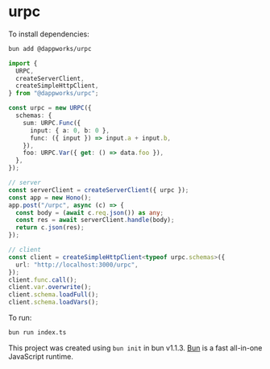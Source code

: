 # urpc

To install dependencies:

```bash
bun add @dappworks/urpc
```

```ts
import {
  URPC,
  createServerClient,
  createSimpleHttpClient,
} from "@dappworks/urpc";

const urpc = new URPC({
  schemas: {
    sum: URPC.Func({
      input: { a: 0, b: 0 },
      func: ({ input }) => input.a + input.b,
    }),
    foo: URPC.Var({ get: () => data.foo }),
  },
});

// server
const serverClient = createServerClient({ urpc });
const app = new Hono();
app.post("/urpc", async (c) => {
  const body = (await c.req.json()) as any;
  const res = await serverClient.handle(body);
  return c.json(res);
});

// client
const client = createSimpleHttpClient<typeof urpc.schemas>({
  url: "http://localhost:3000/urpc",
});
client.func.call();
client.var.overwrite();
client.schema.loadFull();
client.schema.loadVars();
```

To run:

```bash
bun run index.ts
```

This project was created using `bun init` in bun v1.1.3. [Bun](https://bun.sh) is a fast all-in-one JavaScript runtime.
